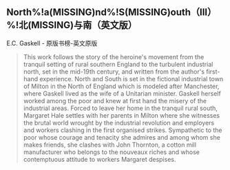 ## North%!a(MISSING)nd%!S(MISSING)outh（III）%!北(MISSING)与南（英文版）

E.C. Gaskell  -  原版书榜-英文原版

> This work follows the story of the heroine's movement from the tranquil setting of rural southern England to the turbulent industrial north, set in the mid-19th century, and written from the author's first-hand experience. North and South is set in the fictional industrial town of Milton in the North of England which is modeled after Manchester, where Gaskell lived as the wife of a Unitarian minister. Gaskell herself worked among the poor and knew at first hand the misery of the industrial areas. Forced to leave her home in the tranquil rural south, Margaret Hale settles with her parents in Milton where she witnesses the brutal world wrought by the industrial revolution and employers and workers clashing in the first organised strikes. Sympathetic to the poor whose courage and tenacity she admires and among whom she makes friends, she clashes with John Thornton, a cotton mill manufacturer who belongs to the nouveaux riches and whose contemptuous attitude to workers Margaret despises.
